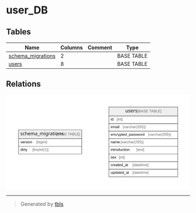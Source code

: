 # user_DB

## Tables

| Name | Columns | Comment | Type |
| ---- | ------- | ------- | ---- |
| [schema_migrations](schema_migrations.md) | 2 |  | BASE TABLE |
| [users](users.md) | 8 |  | BASE TABLE |

## Relations

![er](schema.svg)

---

> Generated by [tbls](https://github.com/k1LoW/tbls)
